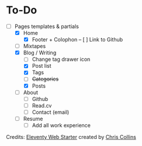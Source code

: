 # To-Do

- [ ] Pages templates & partials
  - [x] Home
    - [X] Footer + Colophon
      – [ ] Link to Github
  - [ ] Mixtapes
  - [x] Blog / Writing
    - [ ] Change tag drawer icon
    - [x] Post list
    - [x] Tags
    - [ ] ~~Categories~~
    - [x] Posts
  - [ ] About
    - [ ] Github
    - [ ] Read.cv
    - [ ] Contact (email)
  - [ ] Resume
    - [ ] Add all work experience

Credits:
[Eleventy Web Starter](https://eleventywebstarter.netlify.app) created by [Chris Collins](https://www.chrissy.dev)